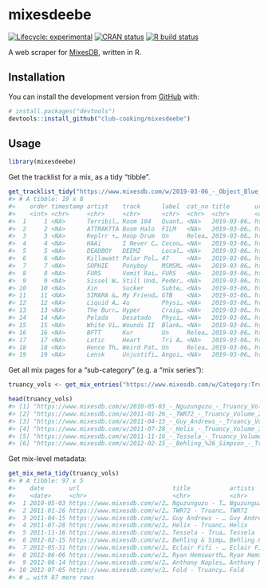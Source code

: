 
<!-- README.md is generated from README.Rmd. Please edit that file -->

# mixesdeebe

<!-- badges: start -->

[![Lifecycle:
experimental](https://img.shields.io/badge/lifecycle-experimental-orange.svg)](https://www.tidyverse.org/lifecycle/#experimental)
[![CRAN
status](https://www.r-pkg.org/badges/version/mixesdeebe)](https://CRAN.R-project.org/package=mixesdeebe)
[![R build
status](https://github.com/club-cooking/mixesdeebe/workflows/R-CMD-check/badge.svg)](https://github.com/club-cooking/mixesdeebe/actions)
<!-- badges: end -->

A web scraper for [MixesDB](https://www.mixesdb.com), written in R.

## Installation

You can install the development version from
[GitHub](https://github.com/) with:

``` r
# install.packages("devtools")
devtools::install_github("club-cooking/mixesdeebe")
```

## Usage

``` r
library(mixesdeebe)
```

Get the tracklist for a mix, as a tidy “tibble”.

``` r
get_tracklist_tidy("https://www.mixesdb.com/w/2019-03-06_-_Object_Blue_-_The_Selector_After_Dark")
#> # A tibble: 19 x 8
#>    order timestamp artist    track      label  cat_no title       url           
#>    <int> <chr>     <chr>     <chr>      <chr>  <chr>  <chr>       <chr>         
#>  1     1 <NA>      Terribil… Room 104   Quant… <NA>   2019-03-06… https://www.m…
#>  2     2 <NA>      ATTRAKTTA Boom Halo  FILM   <NA>   2019-03-06… https://www.m…
#>  3     3 <NA>      Keplrr +… Hoop Drum  Un     Relea… 2019-03-06… https://www.m…
#>  4     4 <NA>      HAAi      I Never C… Cocon… <NA>   2019-03-06… https://www.m…
#>  5     5 <NA>      DEADBOY   DEEMZ      Local… <NA>   2019-03-06… https://www.m…
#>  6     6 <NA>      Killawatt Polar Pol… 47     <NA>   2019-03-06… https://www.m…
#>  7     7 <NA>      SOPHIE    Ponyboy    MSMSM… <NA>   2019-03-06… https://www.m…
#>  8     8 <NA>      FURS      Vomit Rai… FURS   <NA>   2019-03-06… https://www.m…
#>  9     9 <NA>      Sissel W… Still Und… Peder… <NA>   2019-03-06… https://www.m…
#> 10    10 <NA>      Xin       Sucker     Subte… <NA>   2019-03-06… https://www.m…
#> 11    11 <NA>      SIMARA &… My Friend… GTB    <NA>   2019-03-06… https://www.m…
#> 12    12 <NA>      Liquid A… 4u         Physi… <NA>   2019-03-06… https://www.m…
#> 13    13 <NA>      The Burr… Hyper      Craig… <NA>   2019-03-06… https://www.m…
#> 14    14 <NA>      Pelada    Desatado   Physi… <NA>   2019-03-06… https://www.m…
#> 15    15 <NA>      White Vi… Wounds II  Blank… <NA>   2019-03-06… https://www.m…
#> 16    16 <NA>      BFTT      Kur        Un     Relea… 2019-03-06… https://www.m…
#> 17    17 <NA>      Lotic     Heart      Tri A… <NA>   2019-03-06… https://www.m…
#> 18    18 <NA>      Hence Th… Weird Pat… Un     Relea… 2019-03-06… https://www.m…
#> 19    19 <NA>      Lensk     Unjustifi… Angoi… <NA>   2019-03-06… https://www.m…
```

Get all mix pages for a “sub-category” (e.g. a “mix series”):

``` r
truancy_vols <- get_mix_entries("https://www.mixesdb.com/w/Category:Truancy_Volumes")

head(truancy_vols)
#> [1] "https://www.mixesdb.com/w/2010-05-03_-_Nguzunguzu_-_Truancy_Volume_11"         
#> [2] "https://www.mixesdb.com/w/2011-01-26_-_TWR72_-_Truancy_Volume_22"              
#> [3] "https://www.mixesdb.com/w/2011-04-15_-_Guy_Andrews_-_Truancy_Volume_28"        
#> [4] "https://www.mixesdb.com/w/2011-07-28_-_Helix_-_Truancy_Volume_33"              
#> [5] "https://www.mixesdb.com/w/2011-11-16_-_Tessela_-_Truancy_Volume_35"            
#> [6] "https://www.mixesdb.com/w/2012-02-15_-_Behling_%26_Simpson_-_Truancy_Volume_40"
```

Get mix-level metadata:

``` r
get_mix_meta_tidy(truancy_vols)
#> # A tibble: 97 x 5
#>    date       url                          title           artists    platform  
#>    <date>     <chr>                        <chr>           <chr>      <chr>     
#>  1 2010-05-03 https://www.mixesdb.com/w/2… Nguzunguzu - T… Nguzunguzu Truancy V…
#>  2 2011-01-26 https://www.mixesdb.com/w/2… TWR72 - Truanc… TWR72      Truancy V…
#>  3 2011-04-15 https://www.mixesdb.com/w/2… Guy Andrews - … Guy Andre… Truancy V…
#>  4 2011-07-28 https://www.mixesdb.com/w/2… Helix - Truanc… Helix      Truancy V…
#>  5 2011-11-16 https://www.mixesdb.com/w/2… Tessela - Trua… Tessela    Truancy V…
#>  6 2012-02-15 https://www.mixesdb.com/w/2… Behling & Simp… Behling &… Truancy V…
#>  7 2012-05-31 https://www.mixesdb.com/w/2… Eclair Fifi - … Eclair Fi… Truancy V…
#>  8 2012-06-06 https://www.mixesdb.com/w/2… Ryan Hemsworth… Ryan Hems… Truancy V…
#>  9 2012-06-14 https://www.mixesdb.com/w/2… Anthony Naples… Anthony N… Truancy V…
#> 10 2012-07-05 https://www.mixesdb.com/w/2… Fold - Truancy… Fold       Truancy V…
#> # … with 87 more rows
```
